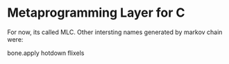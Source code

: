 # Metaprogramming Layer for C

For now, its called MLC. Other intersting names generated by markov chain were:

bone.apply
hotdown
flixels

